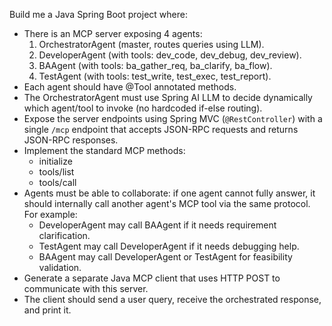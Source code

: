 Build me a Java Spring Boot project where:
- There is an MCP server exposing 4 agents:
   1. OrchestratorAgent (master, routes queries using LLM).
   2. DeveloperAgent (with tools: dev_code, dev_debug, dev_review).
   3. BAAgent (with tools: ba_gather_req, ba_clarify, ba_flow).
   4. TestAgent (with tools: test_write, test_exec, test_report).
- Each agent should have @Tool annotated methods.
- The OrchestratorAgent must use Spring AI LLM to decide dynamically which agent/tool to invoke (no hardcoded if-else routing).
- Expose the server endpoints using Spring MVC (`@RestController`) with a single `/mcp` endpoint that accepts JSON-RPC requests and returns JSON-RPC responses.
- Implement the standard MCP methods:
   - initialize
   - tools/list
   - tools/call
- Agents must be able to collaborate: if one agent cannot fully answer, it should internally call another agent's MCP tool via the same protocol.
  For example:
    - DeveloperAgent may call BAAgent if it needs requirement clarification.
    - TestAgent may call DeveloperAgent if it needs debugging help.
    - BAAgent may call DeveloperAgent or TestAgent for feasibility validation.
- Generate a separate Java MCP client that uses HTTP POST to communicate with this server.
- The client should send a user query, receive the orchestrated response, and print it.
